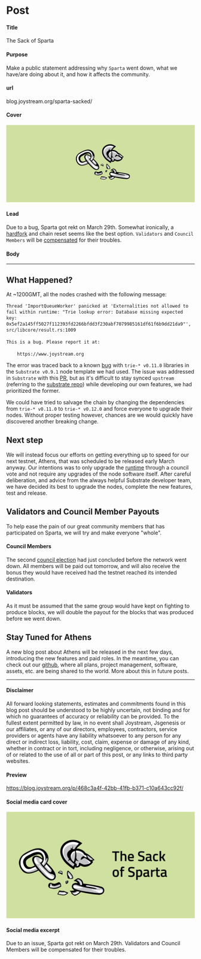# Post

#### Title

The Sack of Sparta

#### Purpose

Make a public statement addressing why `Sparta` went down, what we have/are doing about it, and how it affects the community.

#### url

blog.joystream.org/sparta-sacked/

#### Cover

<p align="center"><img src="sparta-sacked-cover.png"></p>

#### Lead

Due to a bug, Sparta got rekt on March 29th. Somewhat ironically, a [hardfork](https://blog.joystream.org/upgrades/) and chain reset seems like the best option. `Validators` and `Council Members` will be [compensated](https://blog.joystream.org/p/468c3a4f-42bb-41fb-b371-c10a643cc92f/blog.joystream.org/sparta-sacked/#pay) for their troubles.

#### Body

---
What Happened?
--------------

At ~1200GMT, all the nodes crashed with the following message:

```
Thread 'ImportQueueWorker' panicked at 'Externalities not allowed to fail within runtime: "Trie lookup error: Database missing expected key: 0x5ef2a145ff5027f112393fd2266bfdd3f230abf7079985161df61f6b9dd21da9"', src/libcore/result.rs:1009

This is a bug. Please report it at:

	https://www.joystream.org
```

The error was traced back to a known [bug](https://github.com/paritytech/substrate/issues/1733) with `trie-* v0.11.0` libraries in the `Substrate v0.9.1` node template we had used. The issue was addressed in `Substrate` with this [PR](https://github.com/paritytech/substrate/pull/2130),  but as it's difficult to stay synced `upstream` (referring to the [substrate repo](https://github.com/paritytech/substrate)) while developing our own features, we had prioritized the former.

We could have tried to salvage the chain by changing the dependencies from `trie-* v0.11.0` to `trie-* v0.12.0` and force everyone to upgrade their nodes. Without proper testing however, chances are we would quickly have discovered another breaking change.

Next step
---------

We will instead focus our efforts on getting everything up to speed for our next testnet, Athens, that was scheduled to be released early March anyway. Our intentions was to only upgrade the [runtime](https://blog.joystream.org/upgrades/#runtime) through a council vote and not require any upgrades of the node software itself. After careful deliberation, and advice from the always helpful Substrate developer team, we have decided its best to upgrade the nodes, complete the new features, test and release.

Validators and Council Member Payouts
-------------------------------------

To help ease the pain of our great community members that has participated on Sparta, we will try and make everyone "whole".

#### Council Members

The second [council election](https://sparta.joystream.org/apps/#/council/members) had just concluded before the network went down. All members will be paid out tomorrow, and will also receive the bonus they would have received had the testnet reached its intended destination.

#### Validators

As it must be assumed that the same group would have kept on fighting to produce blocks, we will double the payout for the blocks that was produced before we went down.

Stay Tuned for Athens
---------------------

A new blog post about Athens will be released in the next few days, introducing the new features and paid roles. In the meantime, you can check out our [github](https://github.com/JoyStream/), where all plans, project management, software, assets, etc. are being shared to the world. More about this in future posts.

---

#### Disclaimer

All forward looking statements, estimates and commitments found in this blog post should be understood to be highly uncertain, not binding and for which no guarantees of accuracy or reliability can be provided. To the fullest extent permitted by law, in no event shall Joystream, Jsgenesis or our affiliates, or any of our directors, employees, contractors,  service providers or agents have any liability whatsoever to any person  for any direct or indirect loss, liability, cost, claim, expense or  damage of any kind, whether in contract or in tort, including negligence, or otherwise, arising out of or related to the use of all or  part of this post, or any links to third party websites.

#### Preview

https://blog.joystream.org/p/468c3a4f-42bb-41fb-b371-c10a643cc92f/

#### Social media card cover

<p align="center"><img src="sparta-sacked-cover-twitter.png"></p>

#### Social media excerpt

Due to an issue, Sparta got rekt on March 29th. Validators and Council Members will be compensated for their troubles.

